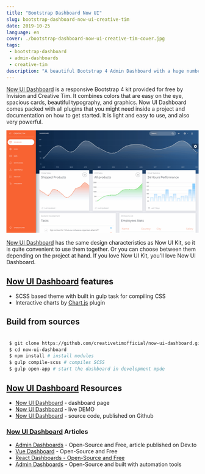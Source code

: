 ```yaml
---
title: "Bootstrap Dashboard Now UI"
slug: bootstrap-dashboard-now-ui-creative-tim
date: 2019-10-25
language: en
cover: ./bootstrap-dashboard-now-ui-creative-tim-cover.jpg
tags:
 - bootstrap-dashboard
 - admin-dashboards
 - creative-tim
description: "A beautiful Bootstrap 4 Admin Dashboard with a huge number of components built to fit together and look amazing"
---
```


[Now UI Dashboard](https://www.creative-tim.com/product/now-ui-dashboard) is a responsive Bootstrap 4 kit provided for free by Invision and Creative Tim. It combines colors that are easy on the eye, spacious cards, beautiful typography, and graphics. Now UI Dashboard comes packed with all plugins that you might need inside a project and documentation on how to get started. It is light and easy to use, and also very powerful.

![Now Dashboard - Gif animated presentation.](https://raw.githubusercontent.com/admin-dashboards/static/master/bootstrap-dashboard-now-ui-intro.gif)

[Now UI Dashboard](https://www.creative-tim.com/product/now-ui-dashboard) has the same design characteristics as Now UI Kit, so it is quite convenient to use them together. Or you can choose between them depending on the project at hand. If you love Now UI Kit, you'll love Now UI Dashboard.

## [Now UI Dashboard](https://www.creative-tim.com/product/now-ui-dashboard) features

- SCSS based theme with built in gulp task for compiling CSS
- Interactive charts by [Chart.js](https://gionkunz.github.io/chartist-js/) plugin

## Build from sources

```bash

 $ git clone https://github.com/creativetimofficial/now-ui-dashboard.git
 $ cd now-ui-dashboard
 $ npm install # install modules
 $ gulp compile-scss # compiles SCSS
 $ gulp open-app # start the dashboard in development mpde

```

## [Now UI Dashboard](https://www.creative-tim.com/product/now-ui-dashboard) Resources

- [Now UI Dashboard](https://www.creative-tim.com/product/now-ui-dashboard) - dashboard page
- [Now UI Dashboard](https://demos.creative-tim.com/now-ui-dashboard/examples/dashboard.html) - live DEMO
- [Now UI Dashboard](https://github.com/creativetimofficial/now-ui-dashboard) - source code, published on Github

### [Now UI Dashboard](https://www.creative-tim.com/product/now-ui-dashboard) Articles

- [Admin Dashboards](https://dev.to/sm0ke/admin-dashboards-open-source-and-free-4aep) - Open-Source and Free, article published on Dev.to
- [Vue Dashboard](https://dev.to/sm0ke/vue-dashboard-open-source-apps-1gd1) - Open-Source and Free
- [React Dashboards - Open-Source and Free](https://dev.to/sm0ke/react-dashboards-open-source-apps-1c7j)
- [Admin Dashboards](https://blog.appseed.us/admin-dashboards-open-source-built-with-automation-tools/) - Open-Source and built with automation tools
